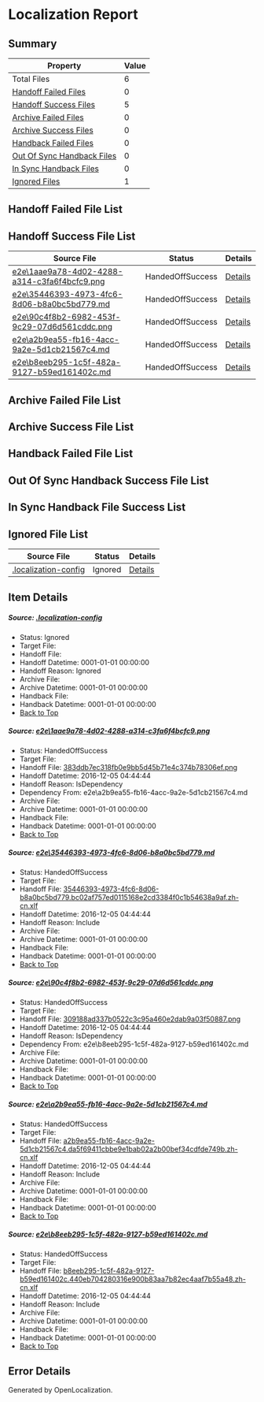 # <a name='report-top'></a> Localization Report

## Summary
 Property | Value 
 -------- | ----- 
 Total Files | 6
[ Handoff Failed Files ](#handoff-failed-list)| 0
[ Handoff Success Files ](#handoff-success-list)| 5
[ Archive Failed Files ](#archive-failed-list)| 0
[ Archive Success Files ](#archive-success-list)| 0
[ Handback Failed Files ](#handback-failed-list)| 0
[ Out Of Sync Handback Files ](#outofsync-handback-success-list)| 0
[ In Sync Handback Files ](#insync-handback-success-list)| 0
[ Ignored Files ](#ignored-list)| 1

## <a name='handoff-failed-list'></a> Handoff Failed File List

## <a name='handoff-success-list'></a> Handoff Success File List
 Source File | Status | Details 
 ----------- | ------ | ------- 
 [e2e\1aae9a78-4d02-4288-a314-c3fa6f4bcfc9.png](https://github.com/OpenLocalizationTestOrg/ol-test0/blob/84a9a3d1cab8c9e511cbbcb763b005f5284ab3f3/e2e/1aae9a78-4d02-4288-a314-c3fa6f4bcfc9.png) | HandedOffSuccess | [Details](#383ddb7ec318fb0e9bb5d45b71e4c374b78306ef1)
 [e2e\35446393-4973-4fc6-8d06-b8a0bc5bd779.md](https://github.com/OpenLocalizationTestOrg/ol-test0/blob/84a9a3d1cab8c9e511cbbcb763b005f5284ab3f3/e2e/35446393-4973-4fc6-8d06-b8a0bc5bd779.md) | HandedOffSuccess | [Details](#c3833b448f930fbc97839bcdd776d1b3b04a8ef52)
 [e2e\90c4f8b2-6982-453f-9c29-07d6d561cddc.png](https://github.com/OpenLocalizationTestOrg/ol-test0/blob/84a9a3d1cab8c9e511cbbcb763b005f5284ab3f3/e2e/90c4f8b2-6982-453f-9c29-07d6d561cddc.png) | HandedOffSuccess | [Details](#309188ad337b0522c3c95a460e2dab9a03f508873)
 [e2e\a2b9ea55-fb16-4acc-9a2e-5d1cb21567c4.md](https://github.com/OpenLocalizationTestOrg/ol-test0/blob/84a9a3d1cab8c9e511cbbcb763b005f5284ab3f3/e2e/a2b9ea55-fb16-4acc-9a2e-5d1cb21567c4.md) | HandedOffSuccess | [Details](#a02e54c7f182138d9f3583a08403ced083aa7fa34)
 [e2e\b8eeb295-1c5f-482a-9127-b59ed161402c.md](https://github.com/OpenLocalizationTestOrg/ol-test0/blob/84a9a3d1cab8c9e511cbbcb763b005f5284ab3f3/e2e/b8eeb295-1c5f-482a-9127-b59ed161402c.md) | HandedOffSuccess | [Details](#c5eb401d28494504e9d773c428cc36bcaf3a2cd05)

## <a name='archive-failed-list'></a> Archive Failed File List

## <a name='archive-success-list'></a> Archive Success File List

## <a name='handback-failed-list'></a> Handback Failed File List

## <a name='outofsync-handback-success-list'></a> Out Of Sync Handback Success File List

## <a name='insync-handback-success-list'></a> In Sync Handback File Success List

## <a name='ignored-list'></a> Ignored File List
 Source File | Status | Details 
 ----------- | ------ | ------- 
 [.localization-config](https://github.com/OpenLocalizationTestOrg/ol-test0/blob/84a9a3d1cab8c9e511cbbcb763b005f5284ab3f3/.localization-config) | Ignored | [Details](#c268a05ecaa7ec85942ed632c29928ee5bd6da8d0)

## Item Details
##### <a name='c268a05ecaa7ec85942ed632c29928ee5bd6da8d0'></a> Source: [.localization-config](https://github.com/OpenLocalizationTestOrg/ol-test0/blob/84a9a3d1cab8c9e511cbbcb763b005f5284ab3f3/.localization-config)
* Status: Ignored
* Target File: 
* Handoff File: 
* Handoff Datetime: 0001-01-01 00:00:00
* Handoff Reason: Ignored
* Archive File: 
* Archive Datetime: 0001-01-01 00:00:00
* Handback File: 
* Handback Datetime: 0001-01-01 00:00:00
* [Back to Top](#report-top)

##### <a name='383ddb7ec318fb0e9bb5d45b71e4c374b78306ef1'></a> Source: [e2e\1aae9a78-4d02-4288-a314-c3fa6f4bcfc9.png](https://github.com/OpenLocalizationTestOrg/ol-test0/blob/84a9a3d1cab8c9e511cbbcb763b005f5284ab3f3/e2e/1aae9a78-4d02-4288-a314-c3fa6f4bcfc9.png)
* Status: HandedOffSuccess
* Target File: 
* Handoff File: [383ddb7ec318fb0e9bb5d45b71e4c374b78306ef.png](https://github.com/OpenLocalizationTestOrg/ol-test0-handoff/blob/0f16195a90ebcfe50d436bbf70fe4b3d4de75a2a/ol-handoff/OpenLocalizationTestOrg/ol-test0-zhcn/shujia/ht/383ddb7ec318fb0e9bb5d45b71e4c374b78306ef.png)
* Handoff Datetime: 2016-12-05 04:44:44
* Handoff Reason: IsDependency
* Dependency From: e2e\a2b9ea55-fb16-4acc-9a2e-5d1cb21567c4.md
* Archive File: 
* Archive Datetime: 0001-01-01 00:00:00
* Handback File: 
* Handback Datetime: 0001-01-01 00:00:00
* [Back to Top](#report-top)

##### <a name='c3833b448f930fbc97839bcdd776d1b3b04a8ef52'></a> Source: [e2e\35446393-4973-4fc6-8d06-b8a0bc5bd779.md](https://github.com/OpenLocalizationTestOrg/ol-test0/blob/84a9a3d1cab8c9e511cbbcb763b005f5284ab3f3/e2e/35446393-4973-4fc6-8d06-b8a0bc5bd779.md)
* Status: HandedOffSuccess
* Target File: 
* Handoff File: [35446393-4973-4fc6-8d06-b8a0bc5bd779.bc02af757ed0115168e2cd3384f0c1b54638a9af.zh-cn.xlf](https://github.com/OpenLocalizationTestOrg/ol-test0-handoff/blob/0f16195a90ebcfe50d436bbf70fe4b3d4de75a2a/ol-handoff/OpenLocalizationTestOrg/ol-test0-zhcn/shujia/ht/35446393-4973-4fc6-8d06-b8a0bc5bd779.bc02af757ed0115168e2cd3384f0c1b54638a9af.zh-cn.xlf)
* Handoff Datetime: 2016-12-05 04:44:44
* Handoff Reason: Include
* Archive File: 
* Archive Datetime: 0001-01-01 00:00:00
* Handback File: 
* Handback Datetime: 0001-01-01 00:00:00
* [Back to Top](#report-top)

##### <a name='309188ad337b0522c3c95a460e2dab9a03f508873'></a> Source: [e2e\90c4f8b2-6982-453f-9c29-07d6d561cddc.png](https://github.com/OpenLocalizationTestOrg/ol-test0/blob/84a9a3d1cab8c9e511cbbcb763b005f5284ab3f3/e2e/90c4f8b2-6982-453f-9c29-07d6d561cddc.png)
* Status: HandedOffSuccess
* Target File: 
* Handoff File: [309188ad337b0522c3c95a460e2dab9a03f50887.png](https://github.com/OpenLocalizationTestOrg/ol-test0-handoff/blob/0f16195a90ebcfe50d436bbf70fe4b3d4de75a2a/ol-handoff/OpenLocalizationTestOrg/ol-test0-zhcn/shujia/ht/309188ad337b0522c3c95a460e2dab9a03f50887.png)
* Handoff Datetime: 2016-12-05 04:44:44
* Handoff Reason: IsDependency
* Dependency From: e2e\b8eeb295-1c5f-482a-9127-b59ed161402c.md
* Archive File: 
* Archive Datetime: 0001-01-01 00:00:00
* Handback File: 
* Handback Datetime: 0001-01-01 00:00:00
* [Back to Top](#report-top)

##### <a name='a02e54c7f182138d9f3583a08403ced083aa7fa34'></a> Source: [e2e\a2b9ea55-fb16-4acc-9a2e-5d1cb21567c4.md](https://github.com/OpenLocalizationTestOrg/ol-test0/blob/84a9a3d1cab8c9e511cbbcb763b005f5284ab3f3/e2e/a2b9ea55-fb16-4acc-9a2e-5d1cb21567c4.md)
* Status: HandedOffSuccess
* Target File: 
* Handoff File: [a2b9ea55-fb16-4acc-9a2e-5d1cb21567c4.da5f69411cbbe9e1bab02a2b00bef34cdfde749b.zh-cn.xlf](https://github.com/OpenLocalizationTestOrg/ol-test0-handoff/blob/0f16195a90ebcfe50d436bbf70fe4b3d4de75a2a/ol-handoff/OpenLocalizationTestOrg/ol-test0-zhcn/shujia/ht/a2b9ea55-fb16-4acc-9a2e-5d1cb21567c4.da5f69411cbbe9e1bab02a2b00bef34cdfde749b.zh-cn.xlf)
* Handoff Datetime: 2016-12-05 04:44:44
* Handoff Reason: Include
* Archive File: 
* Archive Datetime: 0001-01-01 00:00:00
* Handback File: 
* Handback Datetime: 0001-01-01 00:00:00
* [Back to Top](#report-top)

##### <a name='c5eb401d28494504e9d773c428cc36bcaf3a2cd05'></a> Source: [e2e\b8eeb295-1c5f-482a-9127-b59ed161402c.md](https://github.com/OpenLocalizationTestOrg/ol-test0/blob/84a9a3d1cab8c9e511cbbcb763b005f5284ab3f3/e2e/b8eeb295-1c5f-482a-9127-b59ed161402c.md)
* Status: HandedOffSuccess
* Target File: 
* Handoff File: [b8eeb295-1c5f-482a-9127-b59ed161402c.440eb704280316e900b83aa7b82ec4aaf7b55a48.zh-cn.xlf](https://github.com/OpenLocalizationTestOrg/ol-test0-handoff/blob/0f16195a90ebcfe50d436bbf70fe4b3d4de75a2a/ol-handoff/OpenLocalizationTestOrg/ol-test0-zhcn/shujia/ht/b8eeb295-1c5f-482a-9127-b59ed161402c.440eb704280316e900b83aa7b82ec4aaf7b55a48.zh-cn.xlf)
* Handoff Datetime: 2016-12-05 04:44:44
* Handoff Reason: Include
* Archive File: 
* Archive Datetime: 0001-01-01 00:00:00
* Handback File: 
* Handback Datetime: 0001-01-01 00:00:00
* [Back to Top](#report-top)


## Error Details

Generated by OpenLocalization.
